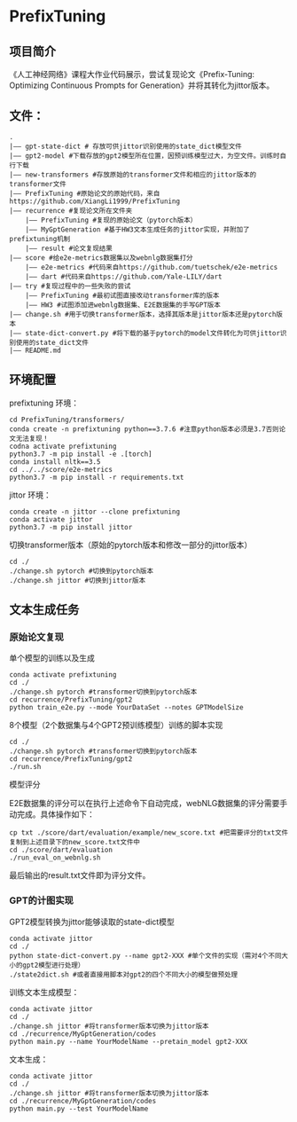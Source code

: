 # PrefixTuning

## 项目简介
《人工神经网络》课程大作业代码展示，尝试复现论文《Prefix-Tuning: Optimizing Continuous Prompts for Generation》并将其转化为jittor版本。

## 文件：
    .
    |—— gpt-state-dict # 存放可供jittor识别使用的state_dict模型文件
    |—— gpt2-model #下载存放的gpt2模型所在位置，因预训练模型过大，为空文件。训练时自行下载
    |—— new-transformers #存放原始的transformer文件和相应的jittor版本的transformer文件
    |—— PrefixTuning #原始论文的原始代码，来自https://github.com/XiangLi1999/PrefixTuning
    |—— recurrence #复现论文所在文件夹
        |—— PrefixTuning #复现的原始论文（pytorch版本）
        |—— MyGptGeneration #基于HW3文本生成任务的jittor实现，并附加了prefixtuning机制
        |—— result #论文复现结果
    |—— score #给e2e-metrics数据集以及webnlg数据集打分
        |—— e2e-metrics #代码来自https://github.com/tuetschek/e2e-metrics
        |—— dart #代码来自https://github.com/Yale-LILY/dart
    |—— try #复现过程中的一些失败的尝试
        |—— PrefixTuning #最初试图直接改动transformer库的版本
        |—— HW3 #试图添加进webnlg数据集、E2E数据集的手写GPT版本
    |—— change.sh #用于切换transformer版本，选择其版本是jittor版本还是pytorch版本
    |—— state-dict-convert.py #将下载的基于pytorch的model文件转化为可供jittor识别使用的state_dict文件
    |—— README.md

## 环境配置
prefixtuning 环境：
```
cd PrefixTuning/transformers/
conda create -n prefixtuning python==3.7.6 #注意python版本必须是3.7否则论文无法复现！
codna activate prefixtuning
python3.7 -m pip install -e .[torch]
conda install nltk==3.5
cd ../../score/e2e-metrics
python3.7 -m pip install -r requirements.txt
```

jittor 环境：
```
conda create -n jittor --clone prefixtuning
conda activate jittor
python3.7 -m pip install jittor
```

切换transformer版本（原始的pytorch版本和修改一部分的jittor版本）
```
cd ./
./change.sh pytorch #切换到pytorch版本
./change.sh jittor #切换到jittor版本
```

## 文本生成任务
### 原始论文复现

单个模型的训练以及生成
```
conda activate prefixtuning
cd ./
./change.sh pytorch #transformer切换到pytorch版本
cd recurrence/PrefixTuning/gpt2
python train_e2e.py --mode YourDataSet --notes GPTModelSize
```

8个模型（2个数据集与4个GPT2预训练模型）训练的脚本实现
```
cd ./
./change.sh pytorch #transformer切换到pytorch版本
cd recurrence/PrefixTuning/gpt2
./run.sh
```

模型评分

E2E数据集的评分可以在执行上述命令下自动完成，webNLG数据集的评分需要手动完成。具体操作如下：
```
cp txt ./score/dart/evaluation/example/new_score.txt #把需要评分的txt文件复制到上述目录下的new_score.txt文件中
cd ./score/dart/evaluation
./run_eval_on_webnlg.sh
```
最后输出的result.txt文件即为评分文件。


### GPT的计图实现

GPT2模型转换为jittor能够读取的state-dict模型
```
conda activate jittor
cd ./
python state-dict-convert.py --name gpt2-XXX #单个文件的实现（需对4个不同大小的gpt2模型进行处理）
./state2dict.sh #或者直接用脚本对gpt2的四个不同大小的模型做预处理
```

训练文本生成模型：
```
conda activate jittor
cd ./
./change.sh jittor #将transformer版本切换为jittor版本
cd ./recurrence/MyGptGeneration/codes
python main.py --name YourModelName --pretain_model gpt2-XXX
```

文本生成：
```
conda activate jittor
cd ./
./change.sh jittor #将transformer版本切换为jittor版本
cd ./recurrence/MyGptGeneration/codes
python main.py --test YourModelName
```

